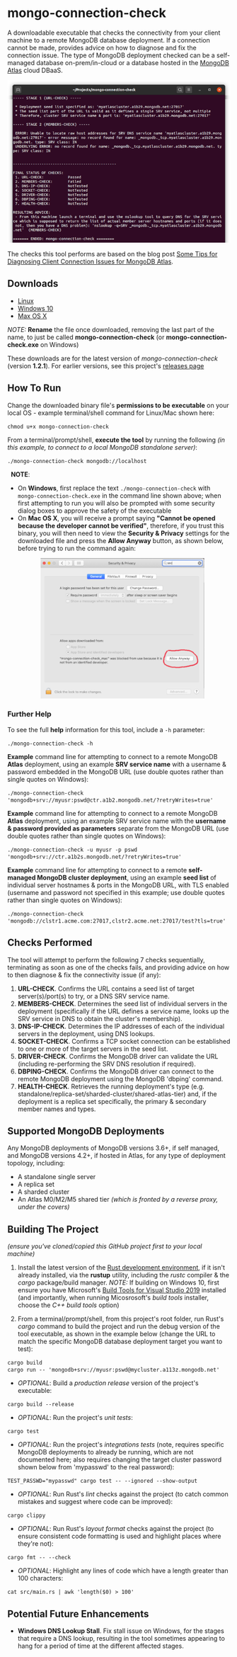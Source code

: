 # mongo-connection-check

A downloadable executable that checks the connectivity from your client machine to a remote MongoDB database deployment. If a connection cannot be made, provides advice on how to diagnose and fix the connection issue. The type of MongoDB deployment checked can be a self-managed database on-prem/in-cloud or a database hosted in the [MongoDB Atlas](https://www.mongodb.com/cloud/atlas) cloud DBaaS.

![Screenshot of the mongo-connection-check tool](.tool_pic.png)

The checks this tool performs are based on the blog post [Some Tips for Diagnosing Client Connection Issues for MongoDB Atlas](http://pauldone.blogspot.com/2019/12/tips-for-atlas-connectivity.html).

## Downloads

 * [Linux](https://github.com/pkdone/mongo-connection-check/releases/download/1.2.1/mongo-connection-check-linux-x86_64-121)
 * [Windows 10](https://github.com/pkdone/mongo-connection-check/releases/download/1.2.1/mongo-connection-check-windows-x86_64-121.exe)
 * [Max OS X](https://github.com/pkdone/mongo-connection-check/releases/download/1.2.1/mongo-connection-check-macos-x86_64-121)

_NOTE:_ __Rename__ the file once downloaded, removing the last part of the name, to just be called __mongo-connection-check__ (or __mongo-connection-check.exe__ on Windows)

These downloads are for the latest version of _mongo-connection-check_ (version __1.2.1__). For earlier versions, see this project's [releases page](https://github.com/pkdone/mongo-connection-check/releases)

## How To Run

Change the downloaded binary file's __permissions to be executable__ on your local OS - example terminal/shell command for Linux/Mac shown here:

```console
chmod u+x mongo-connection-check
```

From a terminal/prompt/shell, __execute the tool__ by running the following _(in this example, to connect to a local MongoDB standalone server)_:

```console
./mongo-connection-check mongodb://localhost
```

&nbsp;&nbsp;__NOTE__: 
 * On __Windows__, first replace the text `./mongo-connection-check` with `mongo-connection-check.exe` in the command line shown above; when first attempting to run you will also be prompted with some security dialog boxes to approve the safety of the executable
 * On __Mac OS X__, you will receive a prompt saying __"Cannot be opened because the developer cannot be verified"__, therefore, if you trust this binary, you will then need to view the __Security & Privacy__ settings for the downloaded file and press the __Allow Anyway__ button, as shown below, before trying to run the command again:
 
&nbsp;&nbsp;&nbsp;&nbsp;&nbsp;&nbsp;&nbsp;&nbsp;&nbsp;&nbsp;&nbsp;&nbsp;&nbsp;&nbsp;&nbsp;&nbsp;&nbsp;&nbsp;&nbsp;<img src=".mac_allow_access.png" width="370" height="317" alt="Screenshot of Allow Anyway option in Mac OS X"/>

### Further Help

To see the full __help__ information for this tool, include a `-h` parameter:

```console
./mongo-connection-check -h
```

__Example__ command line for attempting to connect to a remote MongoDB __Atlas__ deployment, using an example __SRV service name__ with a username & password embedded in the MongoDB URL (use double quotes rather than single quotes on Windows):

```console
./mongo-connection-check 'mongodb+srv://myusr:pswd@ctr.a1b2.mongodb.net/?retryWrites=true'
```

__Example__ command line for attempting to connect to a remote MongoDB __Atlas__ deployment, using an example SRV service name with the __username & password provided as parameters__ separate from the MongoDB URL (use double quotes rather than single quotes on Windows):

```console
./mongo-connection-check -u myusr -p pswd 'mongodb+srv://ctr.a1b2s.mongodb.net/?retryWrites=true'
```

__Example__ command line for attempting to connect to a remote __self-managed MongoDB cluster deployment__, using an example __seed list__ of individual server hostnames & ports in the MongoDB URL, with TLS enabled (username and password not specified in this example; use double quotes rather than single quotes on Windows):

```console
./mongo-connection-check 'mongodb://clstr1.acme.com:27017,clstr2.acme.net:27017/test?tls=true'
```

## Checks Performed

The tool will attempt to perform the following 7 checks sequentially, terminating as soon as one of the checks fails, and providing advice on how to then diagnose & fix the connectivity issue (if any):
 1. __URL-CHECK__. Confirms the URL contains a seed list of target server(s)/port(s) to try, or a DNS SRV service name.
 2. __MEMBERS-CHECK__. Determines the seed list of individual servers in the deployment (specifically if the URL defines a service name, looks up the SRV service in DNS to obtain the cluster's membership).
 3. __DNS-IP-CHECK__. Determines the IP addresses of each of the individual servers in the deployment, using DNS lookups.
 4. __SOCKET-CHECK__. Confirms a TCP socket connection can be established to one or more of the target servers in the seed list.
 5. __DRIVER-CHECK__. Confirms the MongoDB driver can validate the URL (including re-performing the SRV DNS resolution if required).
 6. __DBPING-CHECK__. Confirms the MongoDB driver can connect to the remote MongoDB deployment using the MongoDB 'dbping' command.
 7. __HEALTH-CHECK__. Retrieves the running deployment's type (e.g. standalone/replica-set/sharded-cluster/shared-atlas-tier) and, if the deployment is a replica set specifically, the primary & secondary member names and types.

## Supported MongoDB Deployments

Any MongoDB deployments of MongoDB versions 3.6+, if self managed, and MongoDB versions 4.2+, if hosted in Atlas, for any type of deployment topology, including:
 * A standalone single server
 * A replica set
 * A sharded cluster
 * An Atlas M0/M2/M5 shared tier _(which is fronted by a reverse proxy, under the covers)_
 
## Building The Project

_(ensure you've cloned/copied this GitHub project first to your local machine)_

 1. Install the latest version of the [Rust development environment](https://www.rust-lang.org/tools/install), if it isn't already installed, via the __rustup__ utility, including the _rustc_ compiler & the _cargo_ package/build manager. _NOTE:_ If building on Windows 10, first ensure you have Microsoft's [Build Tools for Visual Studio 2019](https://visualstudio.microsoft.com/thank-you-downloading-visual-studio/?sku=BuildTools&rel=16) installed (and importantly, when running Micosrosoft's _build tools_ installer, choose the _C++ build tools_ option)

 2. From a terminal/prompt/shell, from this project's root folder, run Rust's _cargo_ command to build the project and run the debug version of the tool executable, as shown in the example below (change the URL to match the specific MongoDB database deployment target you want to test):
 
```console
cargo build
cargo run -- 'mongodb+srv://myusr:pswd@mycluster.a113z.mongodb.net'
```

 * _OPTIONAL_: Build a _production release_ version of the project's executable:
```console
cargo build --release
```
 
 * _OPTIONAL_: Run the project's _unit tests_:
```console
cargo test
```
 
 * _OPTIONAL_: Run the project's _integrations tests_ (note, requires specific MongoDB deployments to already be running, which are not documented here; also requires changing the target cluster password shown below from 'mypasswd' to the real password):
```console
TEST_PASSWD="mypasswd" cargo test -- --ignored --show-output
```
 
 * _OPTIONAL_: Run Rust's _lint_ checks against the project (to catch common mistakes and suggest where code can be improved):
```console
cargo clippy
```

 * _OPTIONAL_: Run Rust's _layout format_ checks against the project (to ensure consistent code formatting is used and highlight places where they're not):
```console
cargo fmt -- --check
```

 * _OPTIONAL_: Highlight any lines of code which have a length greater than 100 characters:
```console
cat src/main.rs | awk 'length($0) > 100'
```

## Potential Future Enhancements

* __Windows DNS Lookup Stall__. Fix stall issue on Windows, for the stages that require a DNS lookup, resulting in the tool sometimes appearing to hang for a period of time at the different affected stages.

